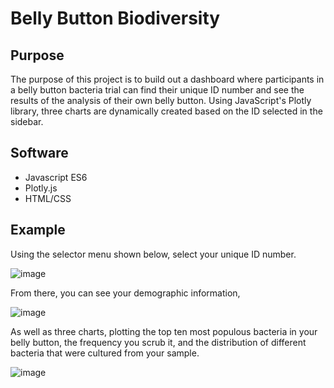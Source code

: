 # Belly Button Biodiversity

## Purpose

The purpose of this project is to build out a dashboard where participants in a belly button bacteria trial can find their unique ID number and see the results of the analysis of their own belly button. Using JavaScript's Plotly library, three charts are dynamically created based on the ID selected in the sidebar.

## Software

 - Javascript ES6
 - Plotly.js
 - HTML/CSS

## Example

Using the selector menu shown below, select your unique ID number.

![image](https://user-images.githubusercontent.com/100869713/174394487-e6e8d843-419e-41d5-978c-a91b07569c45.png)

From there, you can see your demographic information,

![image](https://user-images.githubusercontent.com/100869713/174394513-ed7f8d9e-3be3-4c06-a0f1-e852ef8241d1.png)

As well as three charts, plotting the top ten most populous bacteria in your belly button, the frequency you scrub it, and the distribution of different bacteria that were cultured from your sample.

![image](https://user-images.githubusercontent.com/100869713/174394608-34e0630a-71aa-46eb-b58d-99929044dbe7.png)

